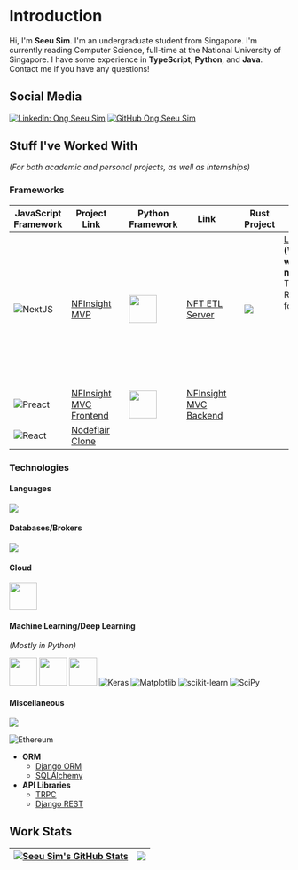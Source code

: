 <header>
  <link rel="stylesheet" href="https://cdn.jsdelivr.net/gh/devicons/devicon@v2.15.1/devicon.min.css">
</header>

# **Introduction**

Hi, I'm **Seeu Sim**. I'm an undergraduate student from Singapore. I'm currently reading Computer Science, full-time at the National University of Singapore. I have some experience in **TypeScript**, **Python**, and **Java**. Contact me if you have any questions!

## **Social Media**

[![Linkedin: Ong Seeu Sim](https://img.shields.io/badge/-Seeu%20Sim-blue?style=flat-square&logo=Linkedin&logoColor=white&link=https://www.linkedin.com/in/seeu-sim-ong-63279a110//)](https://www.linkedin.com/in/seeu-sim-ong-63279a110/)
[![GitHub Ong Seeu Sim](https://img.shields.io/github/followers/seeusim?label=follow&style=social)](https://github.com/SeeuSim)

## **Stuff I've Worked With**
*(For both academic and personal projects, as well as internships)*

### **Frameworks**

| **JavaScript Framework** |  Project Link |  | Python Framework | Link | | Rust Project | Link |
|--|--|--|--|--|--|--------|---------|
| ![NextJS](https://skills.thijs.gg/icons?i=nextjs) | [NFInsight MVP](https://github.com/SeeuSim/dogehalla) | | <img src="https://skills.thijs.gg/icons?i=fastapi" height="50px"/> | [NFT ETL Server](https://github.com/SeeuSim/NFinsighTAnalytics) | | <img src="https://skills.thijs.gg/icons?i=rust" /> | [Learning Rust](https://github.com/SeeuSim/learning_rust) **(What I'm working on now!)** <br/> This is raw Rust - just for learning <br/><ul><li>Multi-*crate* Rust Monorepo with Cargo</li></ul> |
| ![Preact](https://miro.medium.com/max/42/1*Dy4YZMYqp_vQrB6chLsPJw.png) | [NFInsight MVC Frontend](https://github.com/SeeuSim/DogeTTM-FrontEnd/tree/main/frontend) | | <img src="https://skillicons.dev/icons?i=django"  height="50px" /> | [NFInsight MVC Backend](https://github.com/SeeuSim/DogeTTM-FrontEnd/tree/main/backend)&nbsp; | | | |
| ![React](https://skills.thijs.gg/icons?i=react) | [Nodeflair Clone](https://nodeflair-clone-seeusim.vercel.app) | | | | | | |


### **Technologies**

#### **Languages**

[<img src="https://skills.thijs.gg/icons?i=bash,c,cpp,go,java,javascript,kotlin,latex,md,py,r,rust,ts&perline=8" />](#)

#### **Databases/Brokers**

[<img src="https://skills.thijs.gg/icons?i=dynamodb,mysql,postgres,rabbitmq,redis,sqlite,supabase" />](#)

#### **Cloud**

[<img src="https://skills.thijs.gg/icons?i=aws,azure,gcp,gitlab,docker,kubernetes" height="50px" />](#)

#### **Machine Learning/Deep Learning**
*(Mostly in Python)*

[<img src="https://skills.thijs.gg/icons?i=tensorflow,pytorch" height="50px" />](#)
[<img src="https://cdn.jsdelivr.net/gh/devicons/devicon/icons/numpy/numpy-original.svg" height="50px"/>](#)
[<img src="https://cdn.jsdelivr.net/gh/devicons/devicon/icons/pandas/pandas-original.svg" height="50px"/>](#)
![Keras](https://img.shields.io/badge/Keras-%23D00000.svg?style=for-the-badge&logo=Keras&logoColor=white)
![Matplotlib](https://img.shields.io/badge/Matplotlib-%23ffffff.svg?style=for-the-badge&logo=Matplotlib&logoColor=black)
![scikit-learn](https://img.shields.io/badge/scikit--learn-%23F7931E.svg?style=for-the-badge&logo=scikit-learn&logoColor=white)
![SciPy](https://img.shields.io/badge/SciPy-%230C55A5.svg?style=for-the-badge&logo=scipy&logoColor=%white)

#### **Miscellaneous**

[<img src="https://skills.thijs.gg/icons?i=babel,express,flask,gherkin,materialui,neovim,nginx,prisma,regex,scala,selenium,spring,tailwind,vercel,vim,vite,webpack&perline=9" />](#)

![Ethereum](https://img.shields.io/badge/Ethereum-3C3C3D?style=for-the-badge&logo=Ethereum&logoColor=white)

- **ORM**
  - [Django ORM](https://docs.djangoproject.com/en/4.1/topics/db/queries/)
  - [SQLAlchemy](http://www.sqlalchemy.org)
- **API Libraries**
  - [TRPC](https://trpc.io)
  - [Django REST](https://www.django-rest-framework.org)

## **Work Stats**

| <a href="https://github-readme-stats-flax-omega.vercel.app"><img align="center" src="https://github-readme-stats-flax-omega.vercel.app/api?username=SeeuSim&count_private=true&show_icons=true&include_all_commits=true&rank_icon=github&theme=nightowl&hide_border=true" alt="Seeu Sim's GitHub Stats" /></a> | <img src="https://github-readme-stats-flax-omega.vercel.app/api/top-langs/?username=seeusim&theme=nightowl&layout=compact&hide_border=true"/> |
| ------------- | ------------- |

